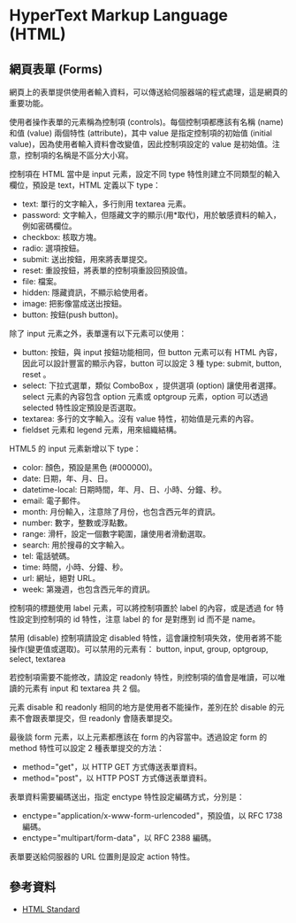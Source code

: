 # HyperText Markup Language (HTML)

## 網頁表單 (Forms)

網頁上的表單提供使用者輸入資料，可以傳送給伺服器端的程式處理，這是網頁的重要功能。

使用者操作表單的元素稱為控制項 (controls)。每個控制項都應該有名稱 (name) 和值 (value) 兩個特性 (attribute)，其中 value 是指定控制項的初始值 (initial value)，因為使用者輸入資料會改變值，因此控制項設定的 value 是初始值。注意，控制項的名稱是不區分大小寫。

控制項在 HTML 當中是 input 元素，設定不同 type 特性則建立不同類型的輸入欄位，預設是 text，HTML 定義以下 type：

* text: 單行的文字輸入，多行則用 textarea 元素。
* password: 文字輸入，但隱藏文字的顯示(用*取代)，用於敏感資料的輸入，例如密碼欄位。
* checkbox: 核取方塊。
* radio: 選項按鈕。
* submit: 送出按鈕，用來將表單提交。
* reset: 重設按鈕，將表單的控制項重設回預設值。
* file: 檔案。
* hidden: 隱藏資訊，不顯示給使用者。
* image: 把影像當成送出按鈕。
* button: 按鈕(push button)。

除了 input 元素之外，表單還有以下元素可以使用：

* button: 按鈕，與 input 按鈕功能相同，但 button 元素可以有 HTML 內容，因此可以設計豐富的顯示內容，button 可以設定 3 種 type: submit, button, reset 。
* select: 下拉式選單，類似 ComboBox ，提供選項 (option) 讓使用者選擇。select 元素的內容包含 option 元素或 optgroup 元素，option 可以透過 selected 特性設定預設是否選取。
* textarea: 多行的文字輸入。沒有 value 特性，初始值是元素的內容。
* fieldset 元素和 legend 元素，用來組織結構。

HTML5 的 input 元素新增以下 type：

* color: 顏色，預設是黑色 (#000000)。
* date: 日期，年、月、日。
* datetime-local: 日期時間，年、月、日、小時、分鐘、秒。
* email: 電子郵件。
* month: 月份輸入，注意除了月份，也包含西元年的資訊。
* number: 數字，整數或浮點數。
* range: 滑杆，設定一個數字範圍，讓使用者滑動選取。
* search: 用於搜尋的文字輸入。
* tel: 電話號碼。
* time: 時間，小時、分鐘、秒。
* url: 網址，絕對 URL。
* week: 第幾週，也包含西元年的資訊。

控制項的標題使用 label 元素，可以將控制項置於 label 的內容，或是透過 for 特性設定到控制項的 id 特性，注意 label 的 for 是對應到 id 而不是 name。

禁用 (disable) 控制項請設定 disabled 特性，這會讓控制項失效，使用者將不能操作(變更值或選取)。可以禁用的元素有： button, input, group, optgroup, select, textarea

若控制項需要不能修改，請設定 readonly 特性，則控制項的值會是唯讀，可以唯讀的元素有 input 和 textarea 共 2 個。

元素 disable 和 readonly 相同的地方是使用者不能操作，差別在於 disable 的元素不會跟表單提交，但 readonly 會隨表單提交。

最後談 form 元素，以上元素都應該在 form 的內容當中。透過設定 form 的 method 特性可以設定 2 種表單提交的方法：

* method="get"，以 HTTP GET 方式傳送表單資料。
* method="post"，以 HTTP POST 方式傳送表單資料。

表單資料需要編碼送出，指定 enctype 特性設定編碼方式，分別是：

* enctype="application/x-www-form-urlencoded"，預設值，以 RFC 1738 編碼。
* enctype="multipart/form-data"，以 RFC 2388 編碼。

表單要送給伺服器的 URL 位置則是設定 action 特性。

## 參考資料
* [HTML Standard](https://html.spec.whatwg.org/)